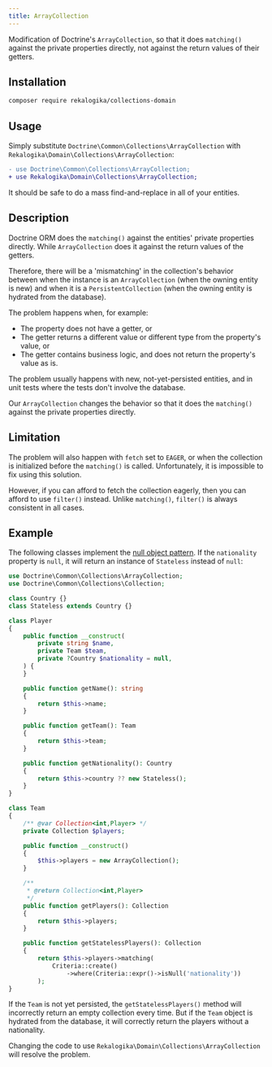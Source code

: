 ```yaml
---
title: ArrayCollection
---
```


Modification of Doctrine's `ArrayCollection`, so that it does `matching()`
against the private properties directly, not against the return values of their
getters.

## Installation

```bash
composer require rekalogika/collections-domain
```

## Usage

Simply substitute `Doctrine\Common\Collections\ArrayCollection` with
`Rekalogika\Domain\Collections\ArrayCollection`:

```diff
- use Doctrine\Common\Collections\ArrayCollection;
+ use Rekalogika\Domain\Collections\ArrayCollection;
```

It should be safe to do a mass find-and-replace in all of your entities.

## Description

Doctrine ORM does the `matching()` against the entities' private properties
directly. While `ArrayCollection` does it against the return values of the
getters.

Therefore, there will be a 'mismatching' in the collection's behavior between
when the instance is an `ArrayCollection` (when the owning entity is new) and
when it is a `PersistentCollection` (when the owning entity is hydrated from the
database).

The problem happens when, for example:

* The property does not have a getter, or
* The getter returns a different value or different type from the property's
  value, or
* The getter contains business logic, and does not return the property's value
  as is.

The problem usually happens with new, not-yet-persisted entities, and in unit
tests where the tests don't involve the database.

Our `ArrayCollection` changes the behavior so that it does the `matching()`
against the private properties directly.

## Limitation

The problem will also happen with `fetch` set to `EAGER`, or when the collection
is initialized before the `matching()` is called. Unfortunately, it is
impossible to fix using this solution.

However, if you can afford to fetch the collection eagerly, then you can afford
to use `filter()` instead. Unlike `matching()`, `filter()` is always consistent
in all cases.

## Example

The following classes implement the [null object
pattern](https://en.wikipedia.org/wiki/Null_object_pattern). If the
`nationality` property is `null`, it will return an instance of `Stateless`
instead of `null`:

```php
use Doctrine\Common\Collections\ArrayCollection;
use Doctrine\Common\Collections\Collection;

class Country {}
class Stateless extends Country {}

class Player
{
    public function __construct(
        private string $name,
        private Team $team,
        private ?Country $nationality = null,
    ) {
    }

    public function getName(): string
    {
        return $this->name;
    }

    public function getTeam(): Team
    {
        return $this->team;
    }

    public function getNationality(): Country
    {
        return $this->country ?? new Stateless();
    }
}

class Team
{
    /** @var Collection<int,Player> */
    private Collection $players;

    public function __construct()
    {
        $this->players = new ArrayCollection();
    }

    /**
     * @return Collection<int,Player>
     */
    public function getPlayers(): Collection
    {
        return $this->players;
    }

    public function getStatelessPlayers(): Collection
    {
        return $this->players->matching(
            Criteria::create()
                ->where(Criteria::expr()->isNull('nationality'))
        );
}
```

If the `Team` is not yet persisted, the `getStatelessPlayers()` method will
incorrectly return an empty collection every time. But if the `Team` object is
hydrated from the database, it will correctly return the players without a
nationality.

Changing the code to use `Rekalogika\Domain\Collections\ArrayCollection` will
resolve the problem.